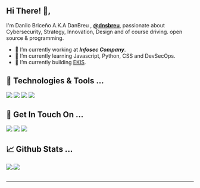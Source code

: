 ## Hi There! 👋,

I'm Danilo Briceño A.K.A DanBreu , **[@dnsbreu](https://twitter.com/dnsbreu/)**, 
passionate about Cybersecurity, Strategy, Innovation, Design and of course driving. open source & programming.

- 🔭 I’m currently working at **_Infosec Company_**.
- 🌱 I’m currently learning Javascript, Python, CSS and DevSecOps.
- 🚀 I’m currently building [EKIS](https://ekis.consulting).


## 🔧 Technologies & Tools ...

![](https://img.shields.io/badge/OS-Linux-informational?style=flat&logo=linux&logoColor=white)
![](https://img.shields.io/badge/Code-JavaScript-informational?style=flat&logo=javascript&logoColor=white)
![](https://img.shields.io/badge/Code-Python-informational?style=flat&logo=python&logoColor=white)
![](https://img.shields.io/badge/Code-CSS-informational?style=flat&logo=css&logoColor=white)

## 🏓 Get In Touch On ...

[![](https://img.shields.io/badge/@dan_breu-informational?style=flat&logo=instagram&logoColor=white&color=8134af)](https://www.instagram.com/dnsbreu/)
[![](https://img.shields.io/badge/@dan-breu-informational?style=flat&logo=github&logoColor=white&color=black)](https://github.com/dan-breu)
[![](https://img.shields.io/badge/@dan_breu-informational?style=flat&logo=twitter&logoColor=white)](https://twitter.com/dnsbreu)

## 📈 Github Stats ...

<a href="https://github.com/saptarshibasu15">
  <img align="center" src="https://github-readme-stats.vercel.app/api/top-langs/?username=dan-breu&langs_count=3&hide=cpp,css,html&title_color=ffffff&text_color=c9cacc&icon_color=ce3691&bg_color=1d1f21" />
</a>
<a href="https://github.com/dan-breu">
  <img align="center" src="https://github-readme-stats.vercel.app/api?username=dan-breu&show_icons=true&line_height=27&count_private=true&title_color=ffffff&text_color=c9cacc&icon_color=12ffc4&bg_color=1d1f21"/>
</a>
<br/><br/>

---

